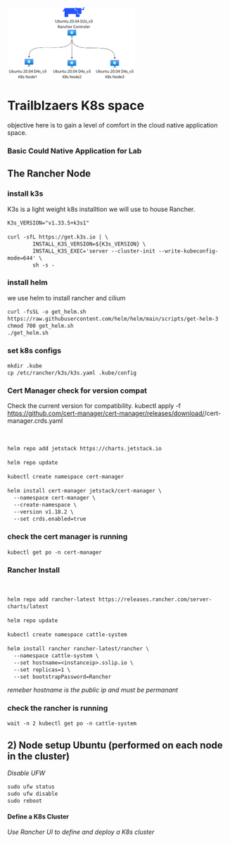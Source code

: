
![basic!](./docs/lab-simple.png)
# Trailblzaers K8s space 
 objective here is to gain a level of comfort in the cloud native application space. 
### Basic Could Native Application for Lab

## The Rancher Node

### install k3s
K3s is a light weight k8s installtion we will use to house Rancher.
~~~
K3s_VERSION="v1.33.5+k3s1"

curl -sfL https://get.k3s.io | \
        INSTALL_K3S_VERSION=${K3s_VERSION} \
        INSTALL_K3S_EXEC='server --cluster-init --write-kubeconfig-mode=644' \
        sh -s -
~~~
### install helm
we use helm to install rancher and cilium
~~~
curl -fsSL -o get_helm.sh https://raw.githubusercontent.com/helm/helm/main/scripts/get-helm-3
chmod 700 get_helm.sh
./get_helm.sh
~~~
### set k8s configs
~~~
mkdir .kube
cp /etc/rancher/k3s/k3s.yaml .kube/config
~~~
### Cert Manager check for version compat

Check the current version for compatibility.
kubectl apply -f https://github.com/cert-manager/cert-manager/releases/download/<VERSION>/cert-manager.crds.yaml

~~~


helm repo add jetstack https://charts.jetstack.io

helm repo update

kubectl create namespace cert-manager

helm install cert-manager jetstack/cert-manager \
  --namespace cert-manager \
  --create-namespace \
  --version v1.18.2 \
  --set crds.enabled=true

~~~
### check the cert manager is running
~~~
kubectl get po -n cert-manager
~~~
### Rancher Install

~~~


helm repo add rancher-latest https://releases.rancher.com/server-charts/latest

helm repo update

kubectl create namespace cattle-system

helm install rancher rancher-latest/rancher \
  --namespace cattle-system \
  --set hostname=<instanceip>.sslip.io \
  --set replicas=1 \
  --set bootstrapPassword=Rancher
~~~
*remeber hostname is the public ip and must be permanant*
### check the rancher is running
~~~
wait -n 2 kubectl get po -n cattle-system
~~~

## 2) Node setup Ubuntu (performed on each node in the cluster)

*Disable UFW*
~~~
sudo ufw status
sudo ufw disable
sudo reboot
~~~

#### Define a K8s Cluster
*Use Rancher UI to define and deploy a K8s cluster*
